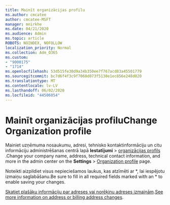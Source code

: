 ```yaml
---
title: Mainīt organizācijas profilu
ms.author: cmcatee
author: cmcatee-MSFT
manager: mnirkhe
ms.date: 04/21/2020
ms.audience: Admin
ms.topic: article
ROBOTS: NOINDEX, NOFOLLOW
localization_priority: Normal
ms.collection: Adm_O365
ms.custom:
- "9000175"
- "1714"
ms.openlocfilehash: 53d515fe30d9a34b350ee7f767acd83a45501779
ms.sourcegitcommit: bc7d6f4f3c9f7060d073f5130e1ec856e248d020
ms.translationtype: MT
ms.contentlocale: lv-LV
ms.lasthandoff: 06/02/2020
ms.locfileid: "44506054"
---
```

# <a name="change-organization-profile"></a><span data-ttu-id="32868-102">Mainīt organizācijas profilu</span><span class="sxs-lookup"><span data-stu-id="32868-102">Change Organization profile</span></span>

<span data-ttu-id="32868-103">Mainiet uzņēmuma nosaukumu, adresi, tehnisko kontaktinformāciju un citu informāciju administrēšanas centrā lapā **Iestatījumi**  >  [organizācijas profils](https://go.microsoft.com/fwlink/p/?linkid=2067339) .</span><span class="sxs-lookup"><span data-stu-id="32868-103">Change your company name, address, technical contact information, and more in the admin center on the **Settings** > [Organization profile](https://go.microsoft.com/fwlink/p/?linkid=2067339) page.</span></span>

<span data-ttu-id="32868-104">Noteikti aizpildiet visus nepieciešamos laukus, kas atzīmēti ar \*, lai iespējotu izmaiņu saglabāšanu.</span><span class="sxs-lookup"><span data-stu-id="32868-104">Be sure to fill in all required fields marked with an \* to enable saving your changes.</span></span>

<span data-ttu-id="32868-105">[Skatiet plašāku informāciju par adreses vai norēķinu adreses izmaiņām](https://docs.microsoft.com/microsoft-365/admin/manage/change-address-contact-and-more).</span><span class="sxs-lookup"><span data-stu-id="32868-105">[See more information on address or billing address changes](https://docs.microsoft.com/microsoft-365/admin/manage/change-address-contact-and-more).</span></span>